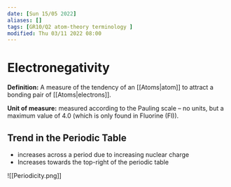 ```yaml
---
date: [Sun 15/05 2022]
aliases: []
tags: [GR10/Q2 atom-theory terminology ]
modified: Thu 03/11 2022 08:00
---
```

# Electronegativity

**Definition:** A measure of the tendency of an [[Atoms|atom]] to attract a bonding pair of [[Atoms|electrons]]. 

**Unit of measure:** measured according to the Pauling scale – no units, but a maximum value of 4.0 (which is only found in Fluorine (Fl)). 

## Trend in the Periodic Table
- increases across a period due to increasing nuclear charge
- Increases towards the top-right of the periodic table

![[Periodicity.png]]
